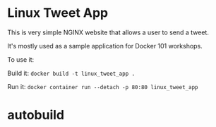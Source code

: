 # Linux Tweet App

This is very simple NGINX website that allows a user to send a tweet. 

It's mostly used as a sample application for Docker 101 workshops. 

To use it:

Build it:
`docker build -t linux_tweet_app .`

Run it:
`docker container run --detach -p 80:80 linux_tweet_app`
# autobuild
